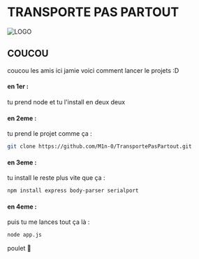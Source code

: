# TRANSPORTE PAS PARTOUT

![LOGO](assets/img/TrransportePasPartoutFT148.png)

## COUCOU

coucou les amis ici jamie voici comment lancer le projets :D

#### en 1er :
tu prend node et tu l'install en deux deux 

#### en 2eme :
tu prend le projet comme ça :
```bash
git clone https://github.com/M1n-0/TransportePasPartout.git
```

#### en 3eme :
tu install le reste plus vite que ça :
```bash
npm install express body-parser serialport
```

#### en 4eme :
puis tu me lances tout ça là :
```bash
node app.js
```

poulet 🍗
